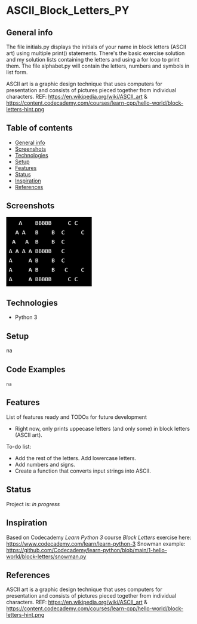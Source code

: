 # ASCII_Block_Letters_PY

## General info
The file initials.py displays the initials of your name in block letters (ASCII art) using multiple print() statements. There's the basic exercise solution and my solution lists containing the letters and using a for loop to print them. 
The file alphabet.py will contain the letters, numbers and symbols in list form.  

ASCII art is a graphic design technique that uses computers for presentation and consists of pictures pieced together from individual characters. REF: https://en.wikipedia.org/wiki/ASCII_art & https://content.codecademy.com/courses/learn-cpp/hello-world/block-letters-hint.png

## Table of contents
* [General info](#general-info)
* [Screenshots](#screenshots)
* [Technologies](#technologies)
* [Setup](#setup)
* [Features](#features)
* [Status](#status)
* [Inspiration](#inspiration)
* [References](#references)

## Screenshots
![Example screenshot](./img/screenshot.PNG)

## Technologies
* Python 3

## Setup
na

## Code Examples
`na`

## Features
List of features ready and TODOs for future development
* Right now, only prints uppecase letters (and only some) in block letters (ASCII art).

To-do list:
* Add the rest of the letters. Add lowercase letters. 
* Add numbers and signs.
* Create a function that converts input strings into ASCII. 

## Status
Project is: _in progress_

## Inspiration
Based on Codecademy _Learn Python 3_ course _Block Letters_ exercise here: https://www.codecademy.com/learn/learn-python-3
Snowman example: https://github.com/Codecademy/learn-python/blob/main/1-hello-world/block-letters/snowman.py

## References
ASCII art is a graphic design technique that uses computers for presentation and consists of pictures pieced together from individual characters. REF: https://en.wikipedia.org/wiki/ASCII_art & https://content.codecademy.com/courses/learn-cpp/hello-world/block-letters-hint.png

